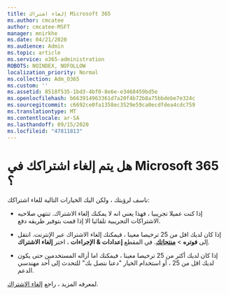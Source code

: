```yaml
---
title: إلغاء اشتراك Microsoft 365
ms.author: cmcatee
author: cmcatee-MSFT
manager: mnirkhe
ms.date: 04/21/2020
ms.audience: Admin
ms.topic: article
ms.service: o365-administration
ROBOTS: NOINDEX, NOFOLLOW
localization_priority: Normal
ms.collection: Adm_O365
ms.custom: ''
ms.assetid: 8518f535-1bd3-4bf0-8e6e-e3468459bd5e
ms.openlocfilehash: b663914963361d7a20f4b72b8a75bbdebe7e324c
ms.sourcegitcommit: c6692ce0fa1358ec3529e59ca0ecdfdea4cdc759
ms.translationtype: MT
ms.contentlocale: ar-SA
ms.lasthandoff: 09/15/2020
ms.locfileid: "47811813"
---
```

# <a name="cancelling-your-microsoft-365-subscription"></a>هل يتم إلغاء اشتراكك في Microsoft 365 ؟

ناسف لرؤيتك ، ولكن اليك الخيارات التالية للغاء اشتراكك:
  
- إذا كنت عميلا تجريبيا ، فهذا يعني انه لا يمكنك إلغاء الاشتراك. تنتهي صلاحيه الاشتراكات التجريبية تلقائيا الا إذا قمت بتوفير طريقه دفع.

- إذا كان لديك اقل من 25 ترخيصا معينا ، فيمكنك إلغاء الاشتراك عبر الإنترنت. انتقل إلى **فوتره** \> **[منتجاتك](https://go.microsoft.com/fwlink/p/?linkid=842054)**. في المقطع **إعدادات & الإجراءات** ، اختر **إلغاء الاشتراك**.

- إذا كان لديك أكثر من 25 ترخيصا معينا ، فيمكنك اما أزاله المستخدمين حتى يكون لديك اقل من 25 ، أو استخدام الخيار "دعنا نتصل بك" للتحدث إلى أحد مهندسي الدعم.

لمعرفه المزيد ، راجع [إلغاء الاشتراك](https://docs.microsoft.com/microsoft-365/commerce/subscriptions/cancel-your-subscription).